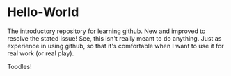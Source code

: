 Hello-World
===========

The introductory repository for learning github.
New and improved to resolve the stated issue!
See, this isn't really meant to do anything.
Just as experience in using github, so that it's comfortable
when I want to use it for real work (or real play).

Toodles!
